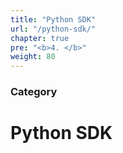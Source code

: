 ```yaml
---
title: "Python SDK"
url: "/python-sdk/"
chapter: true
pre: "<b>4. </b>"
weight: 80
---
```


### Category

# Python SDK

